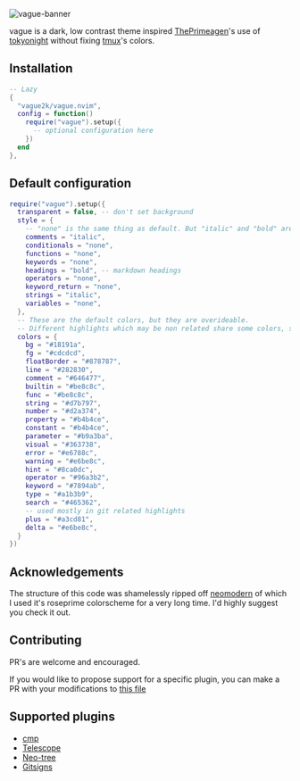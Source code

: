 ![vague-banner](https://github.com/user-attachments/assets/788de8f0-a397-448b-bdf3-4881e2f5e979)

vague is a dark, low contrast theme inspired [ThePrimeagen](https://github.com/ThePrimeagen)'s use of [tokyonight](https://github.com/folke/tokyonight.nvim) without fixing [tmux](https://github.com/tmux/tmux)'s colors.

## Installation

```lua
-- Lazy
{
  "vague2k/vague.nvim",
  config = function()
    require("vague").setup({
      -- optional configuration here
    })
  end
},
```

## Default configuration

```lua
require("vague").setup({
  transparent = false, -- don't set background
  style = {
    -- "none" is the same thing as default. But "italic" and "bold" are also valid options
    comments = "italic",
    conditionals = "none",
    functions = "none",
    keywords = "none",
    headings = "bold", -- markdown headings
    operators = "none",
    keyword_return = "none",
    strings = "italic",
    variables = "none",
  },
  -- These are the default colors, but they are overideable.
  -- Different highlights which may be non related share some colors, so expirement.
  colors = {
    bg = "#18191a",
    fg = "#cdcdcd",
    floatBorder = "#878787",
    line = "#282830",
    comment = "#646477",
    builtin = "#be8c8c",
    func = "#be8c8c",
    string = "#d7b797",
    number = "#d2a374",
    property = "#b4b4ce",
    constant = "#b4b4ce",
    parameter = "#b9a3ba",
    visual = "#363738",
    error = "#e6788c",
    warning = "#e6be8c",
    hint = "#8ca0dc",
    operator = "#96a3b2",
    keyword = "#7894ab",
    type = "#a1b3b9",
    search = "#465362",
    -- used mostly in git related highlights
    plus = "#a3cd81",
    delta = "#e6be8c",
  }
})
```

## Acknowledgements

The structure of this code was shamelessly ripped off [neomodern](https://github.com/cdmill/neomodern.nvim) of which I used it's roseprime colorscheme for a very long time. I'd highly suggest you check it out.

## Contributing

PR's are welcome and encouraged.

If you would like to propose support for a specific plugin, you can make a PR with your modifications to [this file](https://github.com/vague2k/vague.nvim/blob/main/lua/vague/highlights.lua)

## Supported plugins

- [cmp](https://github.com/hrsh7th/nvim-cmp)
- [Telescope](https://github.com/nvim-telescope/telescope.nvim)
- [Neo-tree](https://github.com/nvim-neo-tree/neo-tree.nvim)
- [Gitsigns](https://github.com/lewis6991/gitsigns.nvim)
